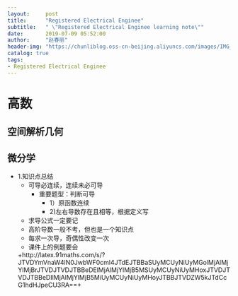 ```yaml
---
layout:     post
title:      "Registered Electrical Enginee"
subtitle:   " \"Registered Electrical Enginee learning note\""
date:       2019-07-09 05:52:00
author:     "赵春丽"
header-img: "https://chunliblog.oss-cn-beijing.aliyuncs.com/images/IMG_20190709_062015.jpg"
catalog: true
tags:
- Registered Electrical Enginee
---
```

# 高数
## 空间解析几何

## 微分学
* 1.知识点总结
   * 可导必连续，连续未必可导
      * 重要题型：判断可导
         * 1）原函数连续 
         * 2)左右导数存在且相等，根据定义写
   * 求导公式一定要记
   * 高阶导数一般不考，但也是一个知识点
   * 每求一次导，奇偶性改变一次
   * 课件上的例题要会
  <div markdown="0">+http://latex.91maths.com/s/?JTVDYmVnaW4lN0JwbWF0cml4JTdEJTBBaSUyMCUyNiUyMGolMjAlMjYlMjBrJTVDJTVDJTBBeDElMjAlMjYlMjB5MSUyMCUyNiUyMHoxJTVDJTVDJTBBeDIlMjAlMjYlMjB5MiUyMCUyNiUyMHoyJTBBJTVDZW5kJTdCcG1hdHJpeCU3RA==+</div>
   
